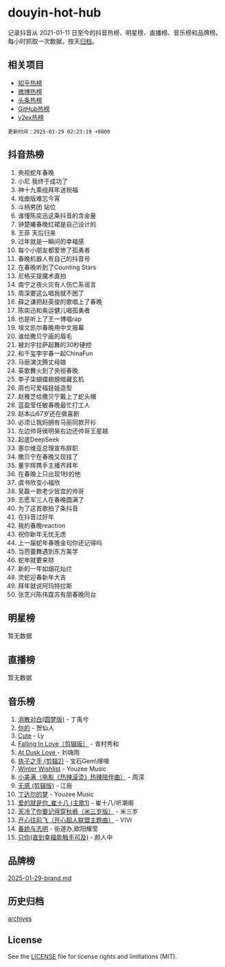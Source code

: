# douyin-hot-hub

记录抖音从 2021-01-11 日至今的抖音热榜、明星榜、直播榜、音乐榜和品牌榜。每小时抓取一次数据，按天[归档](archives)。

## 相关项目

- [知乎热榜](https://github.com/lonnyzhang423/zhihu-hot-hub)
- [微博热榜](https://github.com/lonnyzhang423/weibo-hot-hub)
- [头条热榜](https://github.com/lonnyzhang423/toutiao-hot-hub)
- [GitHub热榜](https://github.com/lonnyzhang423/github-hot-hub)
- [v2ex热榜](https://github.com/lonnyzhang423/v2ex-hot-hub)


`更新时间：2025-01-29 02:23:19 +0800`

## 抖音热榜

1. 央视蛇年春晚
1. 小尼 我终于成功了
1. 神十九乘组拜年送祝福
1. 戏曲版难忘今宵
1. 斗柄男团 站位
1. 谁懂陈奕迅这条抖音的含金量
1. 钟楚曦春晚红裙是自己设计的
1. 王菲 天后归来
1. 过年就是一瞬间的幸福感
1. 每个小朋友都爱惨了孤勇者
1. 春晚机器人有自己的抖音号
1. 在春晚听到了Counting Stars
1. 尼格买提魔术直拍
1. 南宁之夜火灾有人伤亡系谣言
1. 周深要这么唱我就不困了
1. 薛之谦把赵英俊的歌唱上了春晚
1. 陈奕迅和奥运健儿唱孤勇者
1. 也是听上了王一博唱rap
1. 埃文凯尔春晚用中文报幕
1. 谁给撒贝宁画的眉毛
1. 被刘宇拉萨起舞的30秒硬控
1. 和千玺李宇春一起ChinaFun
1. 马丽演沈腾丈母娘
1. 英歌舞火到了央视春晚
1. 李子柒蝴蝶翅膀暗藏玄机
1. 周也可爱福娃娃造型
1. 赵雅芝给撒贝宁戴上了蛇头帽
1. 蓝盈莹任敏春晚最忙打工人
1. 赵本山67岁还在做喜剧
1. 必须让我妈拥有马丽同款开衫
1. 左边帅哥侯明昊右边还帅哥王星越
1. 起底DeepSeek
1. 塞尔维亚总理宣布辞职
1. 撒贝宁在春晚又现挂了
1. 董宇辉携手主播齐拜年
1. 在春晚上只出现1秒的他
1. 虞书欣变小福欣
1. 吴磊一款老少皆宜的帅哥
1. 志愿军三人在春晚圆满了
1. 为了这首歌拍了条抖音
1. 在抖音过好年
1. 我的春晚reaction
1. 祝你新年无忧无虑
1. 上一届蛇年春晚金句你还记得吗
1. 当芭蕾舞遇到东方美学
1. 蛇年就要来财
1. 新的一年如烟花灿烂
1. 灵蛇迎春新年大吉
1. 拜年就说阿玛特拉斯
1. 张艺兴陈伟霆苏有朋春晚同台

## 明星榜

暂无数据

## 直播榜

暂无数据

## 音乐榜

1. [消散对白(圆梦版)](https://sf5-hl-cdn-tos.douyinstatic.com/obj/tos-cn-ve-2774/og4jB5I5IizzoZVAAAzWgBMAsMDWoArfwBOiFs) - 丁禹兮
1. [你的](https://sf5-hl-cdn-tos.douyinstatic.com/obj/tos-cn-ve-2774/oYuIeKf42jB7sEV6B2upMdpYAgfrQWj0FeRegh) - 贺仙人
1. [Cute](https://sf5-hl-cdn-tos.douyinstatic.com/obj/tos-cn-ve-2774/o4IbIzHWKAAB4wsS5qMBRiiAlEBGTpQRNfFvuo) - Ly
1. [Falling In Love（剪辑版）](https://sf5-hl-cdn-tos.douyinstatic.com/obj/tos-cn-ve-2774/o8ajpA8zzgBPahbBIO8AcKGBLJezFCRd1wfP9f) - 青村秀和
1. [ At Dusk  Love ](https://sf5-hl-cdn-tos.douyinstatic.com/obj/tos-cn-ve-2774/o8CrpCf5CaYgI4ZrtQgMQAFEfuGqNnRSDQAPBc) - 刘嗨雨
1. [执子之手 (剪辑2)](https://sf5-hl-cdn-tos.douyinstatic.com/obj/tos-cn-ve-2774/oUoZLQjCc31XzqsBnBQUNgeKtYPBcgbFDwtfcu) - 宝石Gem\哩哩
1. [Winter Wishlist](https://sf5-hl-cdn-tos.douyinstatic.com/obj/tos-cn-ve-2774/oIIgUOeamCFCVAzxN6MFRLIBlLGpUqQxeeHrLE) - Youzee Music
1. [小美满（电影《热辣滚烫》热辣陪伴曲）](https://sf5-hl-cdn-tos.douyinstatic.com/obj/tos-cn-ve-2774/o0GAn2lSgfZIDUgtevCGDQYnFg4CwnrBaxbTZL) - 周深
1. [无感 (剪辑版)](https://sf5-hl-cdn-tos.douyinstatic.com/obj/tos-cn-ve-2774/o0eIsUzJBDlQaQFC5OFlgbMEZC1TFYBftOBn6p) - 江辰
1. [丁达尔的梦](https://sf5-hl-cdn-tos.douyinstatic.com/obj/tos-cn-ve-2774/oMU3WirUZBVQkAC9ccG5P2IQirziZM2RTInUY) - Youzee Music
1. [爱的就是你_崔十八 (主歌1)](https://sf5-hl-cdn-tos.douyinstatic.com/obj/tos-cn-ve-2774/oI5BO5DhFZ6UTcNCnZaOCBLtZ7WIMQGfgnXf5E) - 崔十八/听潮阁
1. [天冷了你要记得穿秋裤（米三岁版）](https://sf5-hl-cdn-tos.douyinstatic.com/obj/tos-cn-ve-2774/oQlIwVIDWiZ6BQilAorS7MA0AgCkQDvcZAdm1) - 米三岁
1. [开心往前飞（开心超人联盟主题曲）](https://sf3-cdn-tos.douyinstatic.com/obj/tos-cn-ve-2774/9d8fb7c82cf1421fb93a9fe925275e0a) - VIVI
1. [春娇与志明](https://sf5-hl-cdn-tos.douyinstatic.com/obj/tos-cn-ve-2774/e530d8fceb7044b39707d7f9ff54add1) - 街道办,欧阳耀莹
1. [只你(直到幸福能触手可及)](https://sf5-hl-cdn-tos.douyinstatic.com/obj/tos-cn-ve-2774/o0lBkRDzFTeaVSUz3ZZSCBVtZ5DIMQGfgmEAuE) - 颜人中

## 品牌榜

[2025-01-29-brand.md](archives/2025-01-29-brand.md)

## 历史归档

[archives](archives)

## License

See the [LICENSE](LICENSE) file for license rights and limitations (MIT).
